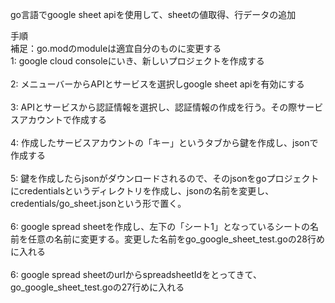 go言語でgoogle sheet apiを使用して、sheetの値取得、行データの追加

手順<br>
補足：go.modのmoduleは適宜自分のものに変更する<br>
1: google cloud consoleにいき、新しいプロジェクトを作成する<br><br>
2: メニューバーからAPIとサービスを選択しgoogle sheet apiを有効にする<br><br>
3: APIとサービスから認証情報を選択し、認証情報の作成を行う。その際サービスアカウントで作成する<br><br>
4: 作成したサービスアカウントの「キー」というタブから鍵を作成し、jsonで作成する<br><br>
5: 鍵を作成したらjsonがダウンロードされるので、そのjsonをgoプロジェクトにcredentialsというディレクトリを作成し、jsonの名前を変更し、credentials/go_sheet.jsonという形で置く。<br><br>
6: google spread sheetを作成し、左下の「シート1」となっているシートの名前を任意の名前に変更する。変更した名前をgo_google_sheet_test.goの28行めに入れる<br><br>
6: google spread sheetのurlからspreadsheetIdをとってきて、 go_google_sheet_test.goの27行めに入れる<br><br>
